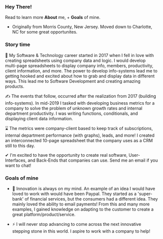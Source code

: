 ### Hey There!

Read to learn more **About** me, + **Goals** of mine.
-  Originally from Morris County, New Jersey. Moved down to Charlotte, NC for some great opportunites.

### Story time

🌟 My Software & Technology career started in 2017 when I fell in love with creating spreadsheets using company data and logic. I would develop multi-page spreadsheets to display company info, members, productivity, client information, and more. The power to develop info-systems lead me to getting hooked and excited about how to grab and display data in different ways. This lead me to Software Development and creating amazing products.

✍ The events that follow, occurred after the realization from 2017 (building info-systems). In mid-2019 I tasked with developing business metrics for a company to solve the problem of unknown growth rates and internal department productivity. I was writing functions, conditionals, and displaying client data information.

⌛ The metrics were company-client based to keep track of subscriptions, internal department performance (with graphs), leads, and more! I created an interconnected 10-page spreadsheet that the company uses as a CRM still to this day.

✔ I'm excited to have the opportunity to create real software, User-Interfaces, and Back-Ends that companies can use. Send me an email if you want to chat!

### Goals of mine

- 🔭 Innovation is always on my mind. An example of an idea I would have loved to work with would have been Paypal. They started as a 'super-bank' of financial services, but the consumers had a different idea. They mainly loved the ability to email payments! From this and many more examples, I gained knowledge on adapting to the customer to create a great platform/product/service.

- ⚡ I will never stop advancing to come across the next innovative stepping stone in this world. I aspire to work with a company to help!

